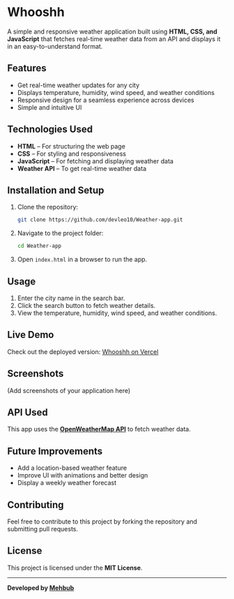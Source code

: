 # Whooshh

A simple and responsive weather application built using **HTML, CSS, and JavaScript** that fetches real-time weather data from an API and displays it in an easy-to-understand format.

## Features

- Get real-time weather updates for any city
- Displays temperature, humidity, wind speed, and weather conditions
- Responsive design for a seamless experience across devices
- Simple and intuitive UI

## Technologies Used

- **HTML** – For structuring the web page
- **CSS** – For styling and responsiveness
- **JavaScript** – For fetching and displaying weather data
- **Weather API** – To get real-time weather data

## Installation and Setup

1. Clone the repository:
   ```bash
   git clone https://github.com/devleo10/Weather-app.git
   ```
2. Navigate to the project folder:
   ```bash
   cd Weather-app
   ```
3. Open `index.html` in a browser to run the app.

## Usage

1. Enter the city name in the search bar.
2. Click the search button to fetch weather details.
3. View the temperature, humidity, wind speed, and weather conditions.

## Live Demo

Check out the deployed version: [Whooshh on Vercel](https://weather-app-leoakash.vercel.app/)

## Screenshots
(Add screenshots of your application here)

## API Used

This app uses the **[OpenWeatherMap API](https://openweathermap.org/api)** to fetch weather data.

## Future Improvements

- Add a location-based weather feature
- Improve UI with animations and better design
- Display a weekly weather forecast

## Contributing

Feel free to contribute to this project by forking the repository and submitting pull requests.

## License

This project is licensed under the **MIT License**.

---

**Developed by [Mehbub](https://github.com/devleo10)**

